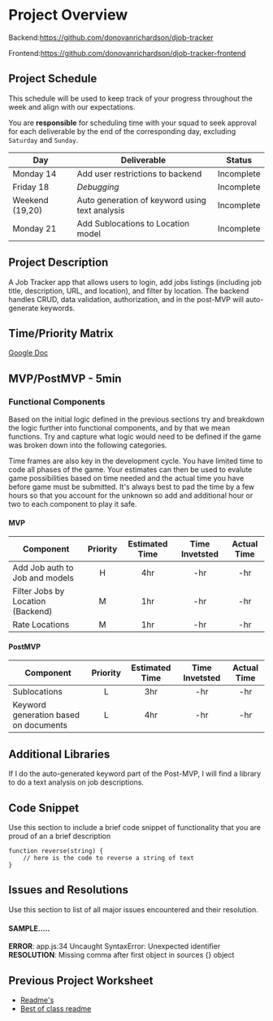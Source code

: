 # Project Overview

Backend:https://github.com/donovanrichardson/djob-tracker

Frontend:https://github.com/donovanrichardson/djob-tracker-frontend

## Project Schedule

This schedule will be used to keep track of your progress throughout the week and align with our expectations.  

You are **responsible** for scheduling time with your squad to seek approval for each deliverable by the end of the corresponding day, excluding `Saturday` and `Sunday`.

|  Day | Deliverable | Status
|---|---| ---|
|Monday 14| Add user restrictions to backend | Incomplete
|Friday 18| *Debugging* | Incomplete
|Weekend (19,20)| Auto generation of keyword using text analysis | Incomplete
|Monday 21| Add Sublocations to Location model | Incomplete

## Project Description

A Job Tracker app that allows users to login, add jobs listings (including job title, description, URL, and location), and filter by location. The backend handles CRUD, data validation, authorization, and in the post-MVP will auto-generate keywords.

## Time/Priority Matrix 

[Google Doc](https://docs.google.com/presentation/d/1rycwZD5kk4BVoueygvBN-j5h12f4KutEqMEDGxAW0eE/edit?usp=sharing)

## MVP/PostMVP - 5min


### Functional Components

Based on the initial logic defined in the previous sections try and breakdown the logic further into functional components, and by that we mean functions.  Try and capture what logic would need to be defined if the game was broken down into the following categories.

Time frames are also key in the development cycle.  You have limited time to code all phases of the game.  Your estimates can then be used to evalute game possibilities based on time needed and the actual time you have before game must be submitted. It's always best to pad the time by a few hours so that you account for the unknown so add and additional hour or two to each component to play it safe.

#### MVP
| Component | Priority | Estimated Time | Time Invetsted | Actual Time |
| --- | :---: |  :---: | :---: | :---: |
|Add Job auth to Job and models|H|4hr| -hr | -hr|
|Filter Jobs by Location (Backend)|M|1hr| -hr | -hr|
|Rate Locations|M|1hr| -hr | -hr|

#### PostMVP
| Component | Priority | Estimated Time | Time Invetsted | Actual Time |
| --- | :---: |  :---: | :---: | :---: |
|Sublocations|L|3hr| -hr | -hr|
|Keyword generation based on documents|L|4hr| -hr | -hr|

## Additional Libraries
If I do the auto-generated keyword part of the Post-MVP, I will find a library to do a text analysis on job descriptions.

## Code Snippet

Use this section to include a brief code snippet of functionality that you are proud of an a brief description  

```
function reverse(string) {
	// here is the code to reverse a string of text
}
```

## Issues and Resolutions
 Use this section to list of all major issues encountered and their resolution.

#### SAMPLE.....
**ERROR**: app.js:34 Uncaught SyntaxError: Unexpected identifier                                
**RESOLUTION**: Missing comma after first object in sources {} object

## Previous Project Worksheet
 - [Readme's](https://github.com/jkeohan/fewd-class-repo/tree/master/final-project-worksheet/project-worksheet-examples)
 - [Best of class readme](https://github.com/jkeohan/fewd-class-repo/blob/master/final-project-worksheet/project-worksheet-examples/portfolio-gracie.md)
